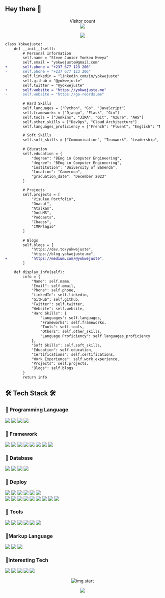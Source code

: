 ## Hey there 👋
<p align="center"> 
  Visitor count<br>
  <img src="https://profile-counter.glitch.me/yokwejuste/count.svg" />
</p>
<p align="center">
  <img src="https://github.com/yokwejuste/yokwejuste/assets/71908316/1295a267-6ba2-4637-978a-fe5f77e1e2a4" />
</p>

```diff
class Yokwejuste:
    def __init__(self):
        # Personal Information
        self.name = "Steve Junior Yonkeu Kweya"
        self.email = "yokwejuste@gmail.com"
+       self.phone = "+237 677 123 206"
-       self.phone = "+237 677 123 206"
        self.linkedin = "linkedin.com/in/yokwejuste"
        self.github = "@yokwejuste"
        self.twitter = "@yokwejuste"
+       self.website = "https://yokwejuste.me"
-       self.website = "https://go-reords.me"
        
        # Hard Skills
        self.languages = ["Python", "Go", "JavaScript"]
        self.frameworks = ["Django", "Flask", "Gin"]
        self.tools = ["Jenkins", "JIRA", "Git", "Azure", "AWS"]
        self.other_skills = ["DevOps", "Cloud Architecture"]
        self.languages_proficiency = {"French": "Fluent", "English": "Native"}

        # Soft Skills
        self.soft_skills = ["Communication", "Teamwork", "Leadership", "Analytical and Problem-solving", "Sociable"]
        
        # Education
        self.education = {
            "degree": "BEng in Computer Engineering",
            "degree": "BEng in Computer Engineering",
            "institution": "University of Bamenda",
            "location": "Cameroon",
            "graduation_date": "December 2023"
        }

        # Projects
        self.projects = [
            "Visuleo Portfolio",
            "Onacut",
            "Atalkam",
            "DocLMS",
            "Podcasts",
            "Chaoss",
            "CMRPlagio"
        ]
        
        # Blogs
        self.blogs = [
            "https://dev.to/yokwejuste",
            "https://blog.yokwejuste.me",
+           "https://medium.com/@yokwejuste",
        ]

    def display_info(self):
        info = {
            "Name": self.name,
            "Email": self.email,
            "Phone": self.phone,
            "LinkedIn": self.linkedin,
            "GitHub": self.github,
            "Twitter": self.twitter,
            "Website": self.website,
            "Hard Skills": {
                "Languages": self.languages,
                "Frameworks": self.frameworks,
                "Tools": self.tools,
                "Others": self.other_skills,
                "Language Proficiency": self.languages_proficiency
            },
            "Soft Skills": self.soft_skills,
            "Education": self.education,
            "Certifications": self.certifications,
            "Work Experience": self.work_experience,
            "Projects": self.projects,
            "Blogs": self.blogs
        }
        return info
```
## 🛠 Tech Stack 🛠
### 📌 Programming Language
![](https://img.shields.io/badge/python-3776AB?style=flat&logo=python&logoColor=white)
![](https://img.shields.io/badge/javascript-F7DF1E?style=flat&logo=javascript&logoColor=white)
![](https://img.shields.io/badge/PHP-777BB4?style=for-the-badge&logo=php&logoColor=white)
![](	https://img.shields.io/badge/TypeScript-007ACC?style=for-the-badge&logo=typescript&logoColor=white)

### 📌 Framework
![](https://img.shields.io/badge/Django-092E20?style=flat&logo=django&logoColor=white) 
![](https://img.shields.io/badge/DRF-092E20?style=flat&logo=django&logoColor=white)
![](https://img.shields.io/badge/Flask-000000?style=flat&logo=flask&logoColor=white)
![](https://img.shields.io/badge/fastapi-109989?style=for-the-badge&logo=FASTAPI&logoColor=white)
![](https://img.shields.io/badge/GraphQl-E10098?style=for-the-badge&logo=graphql&logoColor=white)
![](https://img.shields.io/badge/django%20rest-ff1709?style=for-the-badge&logo=django&logoColor=white)
![](	https://img.shields.io/badge/React-20232A?style=for-the-badge&logo=react&logoColor=61DAFB)
![](https://img.shields.io/badge/Vue%20js-35495E?style=for-the-badge&logo=vuedotjs&logoColor=4FC08D)

### 📌 Database
![](https://img.shields.io/badge/postgresql-4169E1?style=flat&logo=postgresql&logoColor=white) 
![](https://img.shields.io/badge/MySQL-4479A1?style=flat&logo=mysql&logoColor=white) 
![](https://img.shields.io/badge/SQLite-003B57?style=flat&logo=sqlite&logoColor=white) 
![](https://img.shields.io/badge/AWS_S3-569A31?style=flat&logo=amazons3&logoColor=white)

### 📌 Deploy
![](https://img.shields.io/badge/docker-2496ED?style=flat&logo=docker&logoColor=white)
![](https://img.shields.io/badge/docker_compose-2496ED?style=flat&logo=docker&logoColor=white)
![](https://img.shields.io/badge/AWS_EC2-FF9900?style=flat&logo=amazonec2&logoColor=white) 
![](https://img.shields.io/badge/AWS_CloudFront-8C4FFF?style=flat&logo=amazonrcloudfront&logoColor=white)
![](https://img.shields.io/badge/AWS_EB-FF9900?style=flat&logo=amazmoneb&logoColor=white)
![](https://img.shields.io/badge/AWS_ECR-FF9900?style=flat&logo=amazoneks&logoColor=white)     
![](https://img.shields.io/badge/AWS_Route_53-8C4FFF?style=flat&logo=amazonroute53&logoColor=white)
![](https://img.shields.io/badge/AWS_LightSail-FF9900?style=flat&logo=amazmoneb&logoColor=white)
![](https://img.shields.io/badge/AWS_ELB-FF9900?style=flat&logo=amazmonelb&logoColor=white)
![](https://img.shields.io/badge/AWS_RDS-8C4FFF?style=flat&logo=awsrds&logoColor=white)
![](https://img.shields.io/badge/AWS_Lambda-FF9900?style=flat&logo=awslambda&logoColor=white)
![](https://img.shields.io/badge/Nginx-009639?style=flat&logo=nginx&logoColor=white)
![](https://img.shields.io/badge/Github_Actions-blue?style=flat&logo=githubactions&logoColor=white)
![](https://img.shields.io/badge/Jenkins-D24939?style=flat&logo=jenkins&logoColor=white)
![](https://img.shields.io/badge/Azure_DevOps-0078D7?style=for-the-badge&logo=azure-devops&logoColor=white)

### 📌 Tools
![](https://img.shields.io/badge/git-F05032?style=flat&logo=git&logoColor=white) 
![](https://img.shields.io/badge/github-181717?style=flat&logo=github&logoColor=white) 
![](https://img.shields.io/badge/Notion-000000?style=flat&logo=notion&logoColor=white) 
![](https://img.shields.io/badge/Slack-4A15AB?style=flat&logo=slack&logoColor=white)
![](https://img.shields.io/badge/Jira-0052CC?style=flat&logo=jira&logoColor=white) 
![](https://img.shields.io/badge/Figma-F24E1E?style=flat&logo=Figma&logoColor=white)

### 📌Markup Language
![](https://img.shields.io/badge/html5-E34F26?style=flat&logo=html5&logoColor=white)
![](https://img.shields.io/badge/css-1572B6?style=flat&logo=css3&logoColor=white)
![](https://img.shields.io/badge/markdown-000000?style=flat&logo=markdown&logoColor=white)

### 📌Interesting Tech
![](https://img.shields.io/badge/AWS_EKS-FF9900?style=flat&logo=amazoneks&logoColor=white)
![](https://img.shields.io/badge/kubernetes-326CE5?style=flat&logo=kubernetes&logoColor=white) 
![](https://img.shields.io/badge/Spring-6DB33F?style=flat&logo=spring&logoColor=white)
![](https://img.shields.io/badge/SpringBoot-6DB33F?style=flat&logo=springboot&logoColor=white)
![](https://img.shields.io/badge/Java-blue?style=flat&logo=java&logoColor=white)

<p align="center"> 
  <img src="http://github-profile-summary-cards.vercel.app/api/cards/profile-details?username=yokwejuste&theme=github_dark" alt="img start"/>
</p>

<p align="center">
  <img src="https://streak-stats.demolab.com?user=yokwejuste&theme=highcontrast&border_radius=7)](https://github.com/yokwejuste"/>
</p>
